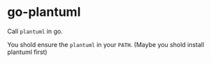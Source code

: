 # go-plantuml

Call `plantuml` in go. 

You shold ensure the `plantuml` in your `PATH`. (Maybe you shold install plantuml first)